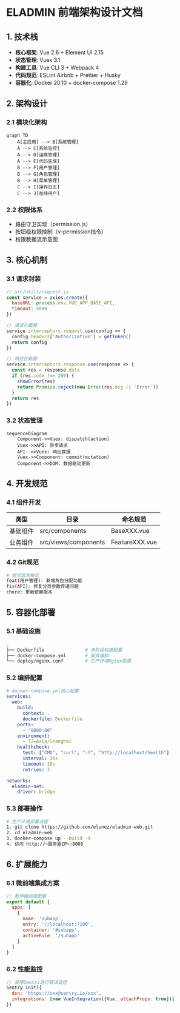 # ELADMIN 前端架构设计文档

## 1. 技术栈
- **核心框架**: Vue 2.6 + Element UI 2.15
- **状态管理**: Vuex 3.1
- **构建工具**: Vue CLI 3 + Webpack 4
- **代码规范**: ESLint Airbnb + Prettier + Husky
- **容器化**: Docker 20.10 + docker-compose 1.29

## 2. 架构设计
### 2.1 模块化架构
```mermaid
graph TD
    A[主应用] --> B[系统管理]
    A --> C[系统监控]
    A --> D[运维管理]
    A --> E[代码生成]
    B --> F[用户管理]
    B --> G[角色管理]
    B --> H[菜单管理]
    C --> I[操作日志]
    C --> J[在线用户]
```

### 2.2 权限体系
- 路由守卫实现（permission.js）
- 按钮级权限控制（v-permission指令）
- 权限数据流示意图

## 3. 核心机制
### 3.1 请求封装
```javascript
// src/utils/request.js
const service = axios.create({
  baseURL: process.env.VUE_APP_BASE_API,
  timeout: 5000
})

// 请求拦截器
service.interceptors.request.use(config => {
  config.headers['Authorization'] = getToken()
  return config
})

// 响应拦截器
service.interceptors.response.use(response => {
  const res = response.data
  if (res.code !== 200) {
    showError(res)
    return Promise.reject(new Error(res.msg || 'Error'))
  }
  return res
})
```

### 3.2 状态管理
```mermaid
sequenceDiagram
    Component->>Vuex: dispatch(action)
    Vuex->>API: 异步请求
    API-->>Vuex: 响应数据
    Vuex->>Component: commit(mutation)
    Component->>DOM: 数据驱动更新
```

## 4. 开发规范
### 4.1 组件开发
| 类型       | 目录              | 命名规范         |
|------------|-------------------|------------------|
| 基础组件   | src/components    | BaseXXX.vue      |
| 业务组件   | src/views/components | FeatureXXX.vue |

### 4.2 Git规范
```bash
# 提交信息格式
feat(用户管理): 新增角色分配功能
fix(API): 修复分页参数传递问题
chore: 更新依赖版本
```

## 5. 容器化部署
### 5.1 基础设施
```bash
.
├── Dockerfile               # 多阶段构建配置
├── docker-compose.yml       # 服务编排
└── deploy/nginx.conf        # 生产环境Nginx配置
```

### 5.2 编排配置
```yaml
# docker-compose.yml核心配置
services:
  web:
    build: 
      context: .
      dockerfile: Dockerfile
    ports:
      - "8080:80"
    environment:
      - TZ=Asia/Shanghai
    healthcheck:
      test: ["CMD", "curl", "-f", "http://localhost/health"]
      interval: 30s
      timeout: 10s
      retries: 3

networks:
  eladmin-net:
    driver: bridge
```

### 5.3 部署操作
```bash
# 生产环境部署流程
1. git clone https://github.com/elunez/eladmin-web.git
2. cd eladmin-web
3. docker-compose up --build -d
4. 访问 http://<服务器IP>:8080
```

## 6. 扩展能力
### 6.1 微前端集成方案
```javascript
// 乾坤微前端配置
export default {
  apps: [
    {
      name: 'subapp',
      entry: '//localhost:7100',
      container: '#subapp',
      activeRule: '/subapp'
    }
  ]
}
```

### 6.2 性能监控
```javascript
// 使用Sentry进行错误监控
Sentry.init({
  dsn: 'https://xxx@sentry.io/xxx',
  integrations: [new VueIntegration({Vue, attachProps: true})]
})